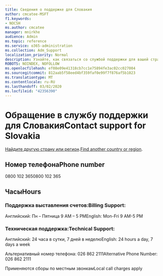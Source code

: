 ```yaml
---
title: Сведения о поддержке для Словакия
author: cmcatee-MSFT
f1.keywords:
- NOCSH
ms.author: cmcatee
manager: mnirkhe
audience: Admin
ms.topic: reference
ms.service: o365-administration
ms.collection: Adm_Support
localization_priority: Normal
description: Узнайте, как связаться со службой поддержки для вашей страны или региона.
ROBOTS: NOINDEX, NOFOLLOW
ms.openlocfilehash: ef08e09e41318cb7cc1e75894fe3ac02cc027004
ms.sourcegitcommit: 812aab5f58eed4bf359faf0e99f7f876af5b1023
ms.translationtype: MT
ms.contentlocale: ru-RU
ms.lasthandoff: 03/02/2020
ms.locfileid: "42356390"
---
```

# <a name="contact-support-for-slovakia"></a><span data-ttu-id="1e66e-103">Обращение в службу поддержки для Словакия</span><span class="sxs-lookup"><span data-stu-id="1e66e-103">Contact support for Slovakia</span></span>

<span data-ttu-id="1e66e-104">[Найдите другую страну или регион](../contact-support-for-business-products.md).</span><span class="sxs-lookup"><span data-stu-id="1e66e-104">[Find another country or region](../contact-support-for-business-products.md).</span></span>

## <a name="phone-number"></a><span data-ttu-id="1e66e-105">Номер телефона</span><span class="sxs-lookup"><span data-stu-id="1e66e-105">Phone number</span></span>
<span data-ttu-id="1e66e-106">0800 102 365</span><span class="sxs-lookup"><span data-stu-id="1e66e-106">0800 102 365</span></span>

## <a name="hours"></a><span data-ttu-id="1e66e-107">Часы</span><span class="sxs-lookup"><span data-stu-id="1e66e-107">Hours</span></span>
### <a name="billing-support"></a><span data-ttu-id="1e66e-108">Поддержка выставления счетов:</span><span class="sxs-lookup"><span data-stu-id="1e66e-108">Billing Support:</span></span>

<span data-ttu-id="1e66e-109">Английский: Пн – Пятница 9 AM – 5 PM</span><span class="sxs-lookup"><span data-stu-id="1e66e-109">English: Mon-Fri 9 AM-5 PM</span></span>

### <a name="technical-support"></a><span data-ttu-id="1e66e-110">Техническая поддержка:</span><span class="sxs-lookup"><span data-stu-id="1e66e-110">Technical Support:</span></span>

<span data-ttu-id="1e66e-111">Английский: 24 часа в сутки, 7 дней в неделю</span><span class="sxs-lookup"><span data-stu-id="1e66e-111">English: 24 hours a day, 7 days a week</span></span>

<span data-ttu-id="1e66e-112">Альтернативный номер телефона: 026 862 2111</span><span class="sxs-lookup"><span data-stu-id="1e66e-112">Alternative Phone Number: 026 862 2111</span></span>

<span data-ttu-id="1e66e-113">Применяются сборы по местным звонкам</span><span class="sxs-lookup"><span data-stu-id="1e66e-113">Local call charges apply</span></span>
